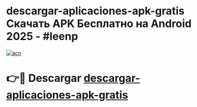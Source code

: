 # descargar-aplicaciones-apk-gratis Скачать APK Бесплатно на Android 2025 - #leenp

[![acn](https://github.com/user-attachments/assets/0f9c940e-d8b0-45ae-aac7-cd30a18b3e1c)](https://apps.freeplayer.one?title=descargar-aplicaciones-apk-gratis&ref=9RF)

# 👉🔴 Descargar [descargar-aplicaciones-apk-gratis](https://apps.freeplayer.one?title=descargar-aplicaciones-apk-gratis&ref=9RF)